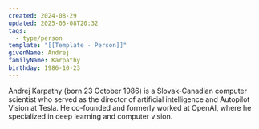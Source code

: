 ```yaml
---
created: 2024-08-29
updated: 2025-05-08T20:32
tags:
  - type/person
template: "[[Template - Person]]"
givenName: Andrej
familyName: Karpathy
birthday: 1986-10-23
---
```

Andrej Karpathy (born 23 October 1986) is a Slovak-Canadian computer scientist who served as the director of artificial intelligence and Autopilot Vision at Tesla. He co-founded and formerly worked at OpenAI, where he specialized in deep learning and computer vision.